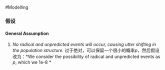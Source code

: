 #Modelling 
### 假设
#### General Assumption
1. *No radical and unpredicted events will occur, causing utter shifting in the population*
*structure.* 过于绝对，可以保留一个很小的概率$p$，然后假设改为：*We consider the possibility of radical and unpredicted events as $p$, which we 1e-8 *